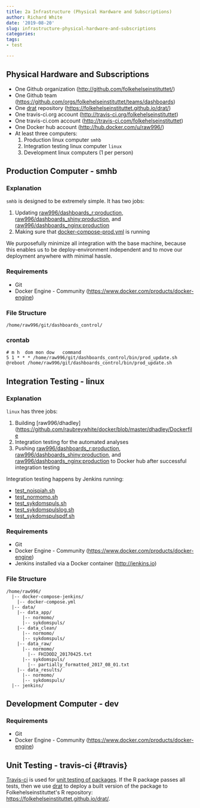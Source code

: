 ```yaml
---
title: 2a Infrastructure (Physical Hardware and Subscriptions)
author: Richard White
date: '2019-08-20'
slug: infrastructure-physical-hardware-and-subscriptions 
categories:
tags: 
- test

---
```



## Physical Hardware and Subscriptions

- One Github organization (http://github.com/folkehelseinstituttet/)
- One Github team (https://github.com/orgs/folkehelseinstituttet/teams/dashboards)
- One [drat](https://github.com/eddelbuettel/drat) repository (https://folkehelseinstituttet.github.io/drat/)
- One travis-ci.org account (http://travis-ci.org/folkehelseinstituttet)
- One travis-ci.com account (http://travis-ci.com/folkehelseinstituttet)
- One Docker hub account (http://hub.docker.com/u/raw996/)
- At least three computers:
    1. Production linux computer `smhb`
    2. Integration testing linux computer `linux`
    3. Development linux computers (1 per person)

## Production Computer - smhb

### Explanation

`smhb` is designed to be extremely simple. It has two jobs:

1. Updating [raw996/dashboards_r:production](https://hub.docker.com/r/raw996/dashboards_r/), [raw996/dashboards_shiny:production](https://hub.docker.com/r/raw996/dashboards_shiny/), and [raw996/dashboards_nginx:production](https://hub.docker.com/r/raw996/dashboards_nginx/)
2. Making sure that [docker-compose-prod.yml](https://github.com/raubreywhite/dashboards_control/blob/master/infrastructure/docker-compose-prod.yml) is running

We purposefully minimize all integration with the base machine, because this enables us to be deploy-environment independent and to move our deployment anywhere with minimal hassle.

### Requirements

- Git
- Docker Engine - Community (https://www.docker.com/products/docker-engine)

### File Structure

```
/home/raw996/git/dashboards_control/
```

### crontab

```
# m h  dom mon dow   command
5 1 * * * /home/raw996/git/dashboards_control/bin/prod_update.sh
@reboot /home/raw996/git/dashboards_control/bin/prod_update.sh
```

## Integration Testing - linux

### Explanation

`linux` has three jobs:

1. Building [raw996/dhadley](https://github.com/raubreywhite/docker/blob/master/dhadley/Dockerfile
2. Integration testing for the automated analyses
3. Pushing [raw996/dashboards_r:production](https://hub.docker.com/r/raw996/dashboards_r/), [raw996/dashboards_shiny:production](https://hub.docker.com/r/raw996/dashboards_shiny/), and [raw996/dashboards_nginx:production](https://hub.docker.com/r/raw996/dashboards_nginx/) to Docker hub after successful integration testing

Integration testing happens by Jenkins running:

- [test_noispiah.sh](https://github.com/raubreywhite/dashboards_control/blob/master/bin/test_noispiah.sh)
- [test_normomo.sh](https://github.com/raubreywhite/dashboards_control/blob/master/bin/test_normomo.sh)
- [test_sykdomspuls.sh](https://github.com/raubreywhite/dashboards_control/blob/master/bin/test_sykdomspuls.sh)
- [test_sykdomspulslog.sh](https://github.com/raubreywhite/dashboards_control/blob/master/bin/test_sykdomspulslog.sh)
- [test_sykdomspulspdf.sh](https://github.com/raubreywhite/dashboards_control/blob/master/bin/test_sykdomspulspdf.sh)

### Requirements
- Git
- Docker Engine - Community (https://www.docker.com/products/docker-engine)
- Jenkins installed via a Docker container (http://jenkins.io)

### File Structure

```
/home/raw996/
  |-- docker-compose-jenkins/
    |-- docker-compose.yml
  |-- data/
    |-- data_app/
      |-- normomo/
      |-- sykdomspuls/
    |-- data_clean/
      |-- normomo/
      |-- sykdomspuls/
    |-- data_raw/
      |-- normomo/
        |-- FHIDOD2_20170425.txt
      |-- sykdomspuls/
        |-- partially_formatted_2017_08_01.txt
    |-- data_results/
      |-- normomo/
      |-- sykdomspuls/
  |-- jenkins/
```

## Development Computer - dev

### Requirements

- Git
- Docker Engine - Community (https://www.docker.com/products/docker-engine)

## Unit Testing - travis-ci {#travis}

[Travis-ci](http://travis-ci.org/folkehelseinstituttet) is used for  [unit testing of packages](http://r-pkgs.had.co.nz/check.html#travis). If the R package passes all tests, then we use [drat](https://github.com/eddelbuettel/drat) to deploy a built version of the package to Folkehelseinstituttet's R repository: https://folkehelseinstituttet.github.io/drat/.
